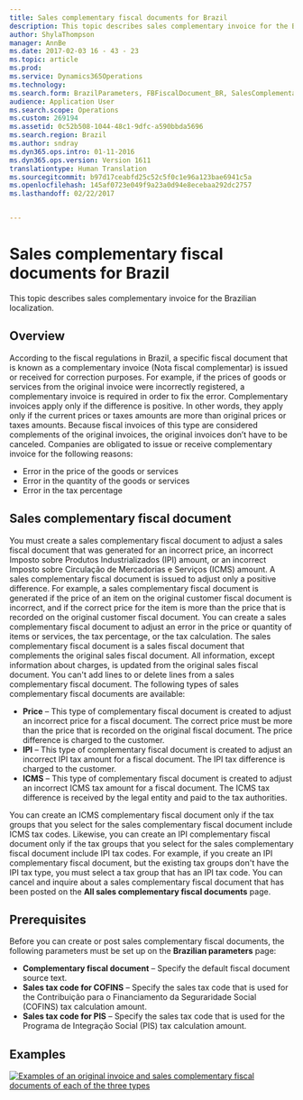 ```yaml
---
title: Sales complementary fiscal documents for Brazil
description: This topic describes sales complementary invoice for the Brazilian localization.
author: ShylaThompson
manager: AnnBe
ms.date: 2017-02-03 16 - 43 - 23
ms.topic: article
ms.prod: 
ms.service: Dynamics365Operations
ms.technology: 
ms.search.form: BrazilParameters, FBFiscalDocument_BR, SalesComplementaryInvoice, SalesComplementaryInvoiceCancel_BR, SalesComplementaryInvoiceListPage
audience: Application User
ms.search.scope: Operations
ms.custom: 269194
ms.assetid: 0c52b508-1044-48c1-9dfc-a590bbda5696
ms.search.region: Brazil
ms.author: sndray
ms.dyn365.ops.intro: 01-11-2016
ms.dyn365.ops.version: Version 1611
translationtype: Human Translation
ms.sourcegitcommit: b97d17ceabfd25c52c5f0c1e96a123bae6941c5a
ms.openlocfilehash: 145af0723e049f9a23a0d94e8ecebaa292dc2757
ms.lasthandoff: 02/22/2017


---
```


# <a name="sales-complementary-fiscal-documents-for-brazil"></a>Sales complementary fiscal documents for Brazil

This topic describes sales complementary invoice for the Brazilian localization.

<a name="overview"></a>Overview
--------

According to the fiscal regulations in Brazil, a specific fiscal document that is known as a complementary invoice (Nota fiscal complementar) is issued or received for correction purposes. For example, if the prices of goods or services from the original invoice were incorrectly registered, a complementary invoice is required in order to fix the error. Complementary invoices apply only if the difference is positive. In other words, they apply only if the current prices or taxes amounts are more than original prices or taxes amounts. Because fiscal invoices of this type are considered complements of the original invoices, the original invoices don’t have to be canceled. Companies are obligated to issue or receive complementary invoice for the following reasons:

-   Error in the price of the goods or services
-   Error in the quantity of the goods or services
-   Error in the tax percentage

## <a name="sales-complementary-fiscal-document"></a>Sales complementary fiscal document
You must create a sales complementary fiscal document to adjust a sales fiscal document that was generated for an incorrect price, an incorrect Imposto sobre Produtos Industrializados (IPI) amount, or an incorrect Imposto sobre Circulação de Mercadorias e Serviços (ICMS) amount. A sales complementary fiscal document is issued to adjust only a positive difference. For example, a sales complementary fiscal document is generated if the price of an item on the original customer fiscal document is incorrect, and if the correct price for the item is more than the price that is recorded on the original customer fiscal document. You can create a sales complementary fiscal document to adjust an error in the price or quantity of items or services, the tax percentage, or the tax calculation. The sales complementary fiscal document is a sales fiscal document that complements the original sales fiscal document. All information, except information about charges, is updated from the original sales fiscal document. You can't add lines to or delete lines from a sales complementary fiscal document. The following types of sales complementary fiscal documents are available:

-   **Price** – This type of complementary fiscal document is created to adjust an incorrect price for a fiscal document. The correct price must be more than the price that is recorded on the original fiscal document. The price difference is charged to the customer.
-   **IPI** – This type of complementary fiscal document is created to adjust an incorrect IPI tax amount for a fiscal document. The IPI tax difference is charged to the customer.
-   **ICMS** – This type of complementary fiscal document is created to adjust an incorrect ICMS tax amount for a fiscal document. The ICMS tax difference is received by the legal entity and paid to the tax authorities.

You can create an ICMS complementary fiscal document only if the tax groups that you select for the sales complementary fiscal document include ICMS tax codes. Likewise, you can create an IPI complementary fiscal document only if the tax groups that you select for the sales complementary fiscal document include IPI tax codes. For example, if you create an IPI complementary fiscal document, but the existing tax groups don't have the IPI tax type, you must select a tax group that has an IPI tax code. You can cancel and inquire about a sales complementary fiscal document that has been posted on the **All sales complementary fiscal documents** page.

## <a name="prerequisites"></a>Prerequisites
Before you can create or post sales complementary fiscal documents, the following parameters must be set up on the **Brazilian parameters** page:

-   **Complementary fiscal document** – Specify the default fiscal document source text.
-   **Sales tax code for COFINS** – Specify the sales tax code that is used for the Contribuição para o Financiamento da Seguraridade Social (COFINS) tax calculation amount.
-   **Sales tax code for PIS** – Specify the sales tax code that is used for the Programa de Integração Social (PIS) tax calculation amount.

## <a name="examples"></a>Examples
[![Examples of an original invoice and sales complementary fiscal documents of each of the three types](./media/salescomplementary-1024x409.png)](./media/salescomplementary.png)


